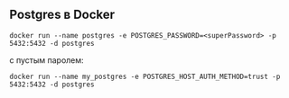## Postgres в Docker


```
docker run --name postgres -e POSTGRES_PASSWORD=<superPassword> -p 5432:5432 -d postgres
```

с пустым паролем:

```
docker run --name my_postgres -e POSTGRES_HOST_AUTH_METHOD=trust -p 5432:5432 -d postgres
```
